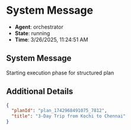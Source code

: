# System Message

- **Agent**: orchestrator
- **State**: running
- **Time**: 3/26/2025, 11:24:51 AM

## System Message

Starting execution phase for structured plan

## Additional Details

```json
{
  "planId": "plan_1742968491075_7812",
  "title": "3-Day Trip from Kochi to Chennai"
}
```

